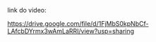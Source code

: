 
link do video:

https://drive.google.com/file/d/1FjMbS0kpNbCf-LAfcbDYrmx3wAmLaRRI/view?usp=sharing

